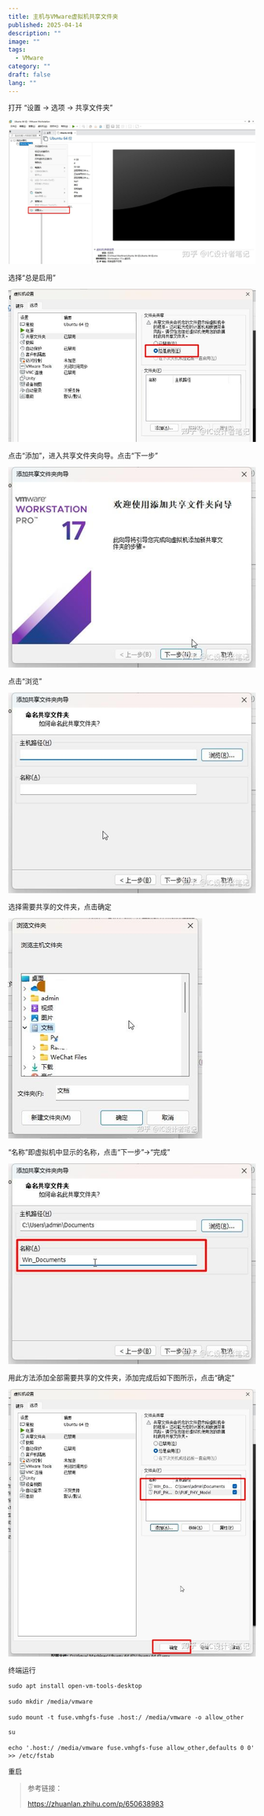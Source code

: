 ```yaml
---
title: 主机与VMware虚拟机共享文件夹
published: 2025-04-14
description: ""
image: ""
tags:
  - VMware
category: ""
draft: false
lang: ""
---
```


打开 “设置 -> 选项 -> 共享文件夹”

![](../../assets/vmware/ubuntu/主机与VMware虚拟机共享文件夹/主机与VMware虚拟机共享文件夹-20251006214803132.jpg)

选择“总是启用”

![](../../assets/vmware/ubuntu/主机与VMware虚拟机共享文件夹/主机与VMware虚拟机共享文件夹-20251006214803164.jpg)

点击“添加”，进入共享文件夹向导。点击“下一步”

![](../../assets/vmware/ubuntu/主机与VMware虚拟机共享文件夹/主机与VMware虚拟机共享文件夹-20251006214803184.jpg)

点击“浏览”

![](../../assets/vmware/ubuntu/主机与VMware虚拟机共享文件夹/主机与VMware虚拟机共享文件夹-20251006214803206.jpg)

选择需要共享的文件夹，点击确定

![](../../assets/vmware/ubuntu/主机与VMware虚拟机共享文件夹/主机与VMware虚拟机共享文件夹-20251006214803227.jpg)

“名称”即虚拟机中显示的名称，点击“下一步”->“完成”

![](../../assets/vmware/ubuntu/主机与VMware虚拟机共享文件夹/主机与VMware虚拟机共享文件夹-20251006214803244.jpg)

用此方法添加全部需要共享的文件夹，添加完成后如下图所示，点击“确定”

![](../../assets/vmware/ubuntu/主机与VMware虚拟机共享文件夹/主机与VMware虚拟机共享文件夹-20251006214803265.jpg)

终端运行

```text
sudo apt install open-vm-tools-desktop

sudo mkdir /media/vmware

sudo mount -t fuse.vmhgfs-fuse .host:/ /media/vmware -o allow_other
```

```text
su

echo '.host:/ /media/vmware fuse.vmhgfs-fuse allow_other,defaults 0 0' >> /etc/fstab
```

重启


> 参考链接：
> 
>https://zhuanlan.zhihu.com/p/650638983